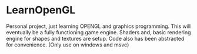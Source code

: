 # LearnOpenGL
Personal project, just learning OPENGL and graphics programming. This will eventually be a fully functioning game engine.
Shaders and, basic rendering engine for shapes and textures are setup. Code also has been abstracted for convenience.
(Only use on windows and msvc) 
